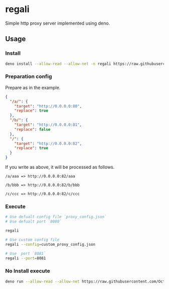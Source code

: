 # regali

Simple http proxy server implemented using deno.

## Usage

### Install

```sh
deno install --allow-read --allow-net -n regali https://raw.githubusercontent.com/Octo8080/regali/main/cli.ts
```

### Preparation config

Prepare as in the example.

```json 
{
  "/a/": {
    "target": "http://0.0.0.0:80",
    "replace": true
  },
  "/b/": {
    "target": "http://0.0.0.0:81",
    "replace": false
  },
  "/": {
    "target": "http://0.0.0.0:82",
    "replace": true
  }
}
```

If you write as above, it will be processed as follows.


```
/a/aaa => http://0.0.0.0:82/aaa

/b/bbb => http://0.0.0.0:82/b/bbb

/c/ccc => http://0.0.0.0:82/c/ccc
```

### Execute

```sh 
# Use defualt config file `proxy_config.json`
# Use defualt port `8080`

regali 

# Use custom config file
regali --config=custom_proxy_config.json

# Use  port `8081`
regali --port=8081
```

### No Install execute

```sh
deno run --allow-read --allow-net https://raw.githubusercontent.com/Octo8080/regali/main/cli.ts 
```
